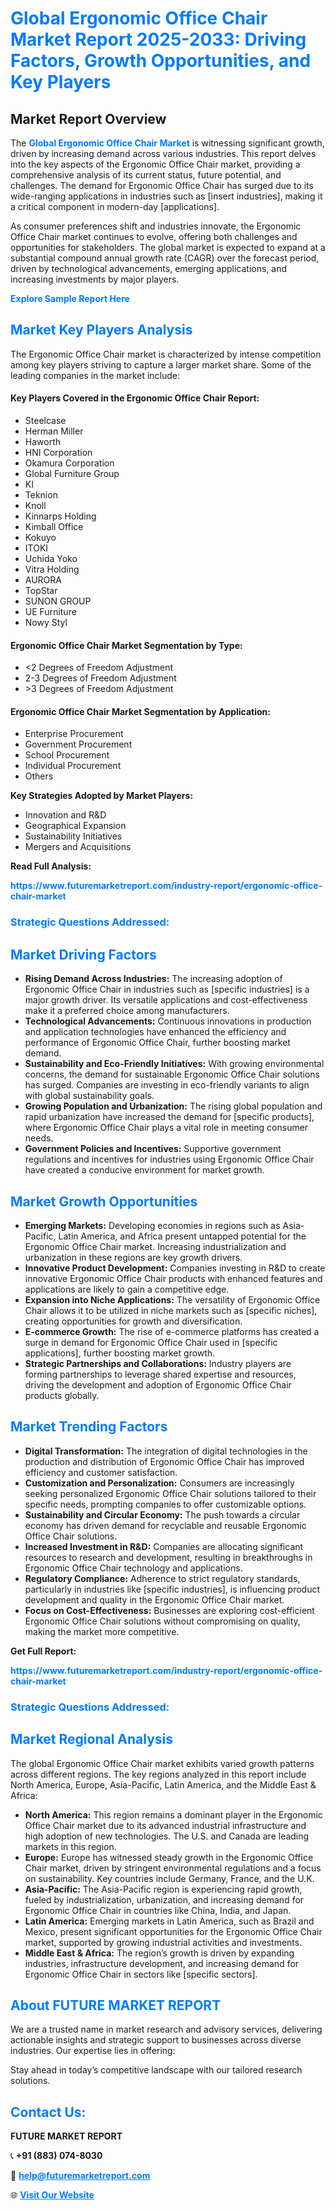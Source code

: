 <h1 style="color: #007BFF;">Global Ergonomic Office Chair Market Report 2025-2033: Driving Factors, Growth Opportunities, and Key Players</h1>

<section id="overview">
<h2>Market Report Overview</h2>
<p>The <a href="https://www.futuremarketreport.com/industry-report/ergonomic-office-chair-market" style="color: #007BFF; text-decoration: none;"><strong>Global Ergonomic Office Chair Market</strong></a> is witnessing significant growth, driven by increasing demand across various industries. This report delves into the key aspects of the Ergonomic Office Chair market, providing a comprehensive analysis of its current status, future potential, and challenges. The demand for Ergonomic Office Chair has surged due to its wide-ranging applications in industries such as [insert industries], making it a critical component in modern-day [applications].</p>
<p>As consumer preferences shift and industries innovate, the Ergonomic Office Chair market continues to evolve, offering both challenges and opportunities for stakeholders. The global market is expected to expand at a substantial compound annual growth rate (CAGR) over the forecast period, driven by technological advancements, emerging applications, and increasing investments by major players.</p>
</section>

<section id="overview">
<p><a href="https://www.futuremarketreport.com/request-sample/reportId=59048" style="color: #007BFF; text-decoration: none;"><strong>Explore Sample Report Here</strong></a></p>
</section>

<section id="key-players">
<h2 style="color: #007BFF;">Market Key Players Analysis</h2>
<p>The Ergonomic Office Chair market is characterized by intense competition among key players striving to capture a larger market share. Some of the leading companies in the market include:</p>
<h4>Key Players Covered in the Ergonomic Office Chair Report:</h4>
<ul><li>Steelcase</li><li>Herman Miller</li><li>Haworth</li><li>HNI Corporation</li><li>Okamura Corporation</li><li>Global Furniture Group</li><li>KI</li><li>Teknion</li><li>Knoll</li><li>Kinnarps Holding</li><li>Kimball Office</li><li>Kokuyo</li><li>ITOKI</li><li>Uchida Yoko</li><li>Vitra Holding</li><li>AURORA</li><li>TopStar</li><li>SUNON GROUP</li><li>UE Furniture</li><li>Nowy Styl</li></ul>
<h4>Ergonomic Office Chair Market Segmentation by Type:</h4>
<ul><li>&lt;2 Degrees of Freedom Adjustment</li><li>2-3 Degrees of Freedom Adjustment</li><li>&gt;3 Degrees of Freedom Adjustment</li></ul>

<h4>Ergonomic Office Chair Market Segmentation by Application:</h4>
<ul><li>Enterprise Procurement</li><li>Government Procurement</li><li>School Procurement</li><li>Individual Procurement</li><li>Others</li></ul>
<p><strong>Key Strategies Adopted by Market Players:</strong></p>
<ul>
<li>Innovation and R&D</li>
<li>Geographical Expansion</li>
<li>Sustainability Initiatives</li>
<li>Mergers and Acquisitions</li>
</ul>
</section>

<section>
<p><strong>Read Full Analysis: </strong></p><a href="https://www.futuremarketreport.com/industry-report/ergonomic-office-chair-market" style="color: #007BFF; text-decoration: none;"><strong>https://www.futuremarketreport.com/industry-report/ergonomic-office-chair-market</strong></a>
<h3 style="color: #007BFF;">Strategic Questions Addressed:</h3>
</section>

<section id="driving-factors">
<h2 style="color: #007BFF;">Market Driving Factors</h2>
<ul>
<li><strong>Rising Demand Across Industries:</strong> The increasing adoption of Ergonomic Office Chair in industries such as [specific industries] is a major growth driver. Its versatile applications and cost-effectiveness make it a preferred choice among manufacturers.</li>
<li><strong>Technological Advancements:</strong> Continuous innovations in production and application technologies have enhanced the efficiency and performance of Ergonomic Office Chair, further boosting market demand.</li>
<li><strong>Sustainability and Eco-Friendly Initiatives:</strong> With growing environmental concerns, the demand for sustainable Ergonomic Office Chair solutions has surged. Companies are investing in eco-friendly variants to align with global sustainability goals.</li>
<li><strong>Growing Population and Urbanization:</strong> The rising global population and rapid urbanization have increased the demand for [specific products], where Ergonomic Office Chair plays a vital role in meeting consumer needs.</li>
<li><strong>Government Policies and Incentives:</strong> Supportive government regulations and incentives for industries using Ergonomic Office Chair have created a conducive environment for market growth.</li>
</ul>
</section>

<section id="growth-opportunities">
<h2 style="color: #007BFF;">Market Growth Opportunities</h2>
<ul>
<li><strong>Emerging Markets:</strong> Developing economies in regions such as Asia-Pacific, Latin America, and Africa present untapped potential for the Ergonomic Office Chair market. Increasing industrialization and urbanization in these regions are key growth drivers.</li>
<li><strong>Innovative Product Development:</strong> Companies investing in R&D to create innovative Ergonomic Office Chair products with enhanced features and applications are likely to gain a competitive edge.</li>
<li><strong>Expansion into Niche Applications:</strong> The versatility of Ergonomic Office Chair allows it to be utilized in niche markets such as [specific niches], creating opportunities for growth and diversification.</li>
<li><strong>E-commerce Growth:</strong> The rise of e-commerce platforms has created a surge in demand for Ergonomic Office Chair used in [specific applications], further boosting market growth.</li>
<li><strong>Strategic Partnerships and Collaborations:</strong> Industry players are forming partnerships to leverage shared expertise and resources, driving the development and adoption of Ergonomic Office Chair products globally.</li>
</ul>
</section>

<section id="trending-factors">
<h2 style="color: #007BFF;">Market Trending Factors</h2>
<ul>
<li><strong>Digital Transformation:</strong> The integration of digital technologies in the production and distribution of Ergonomic Office Chair has improved efficiency and customer satisfaction.</li>
<li><strong>Customization and Personalization:</strong> Consumers are increasingly seeking personalized Ergonomic Office Chair solutions tailored to their specific needs, prompting companies to offer customizable options.</li>
<li><strong>Sustainability and Circular Economy:</strong> The push towards a circular economy has driven demand for recyclable and reusable Ergonomic Office Chair solutions.</li>
<li><strong>Increased Investment in R&D:</strong> Companies are allocating significant resources to research and development, resulting in breakthroughs in Ergonomic Office Chair technology and applications.</li>
<li><strong>Regulatory Compliance:</strong> Adherence to strict regulatory standards, particularly in industries like [specific industries], is influencing product development and quality in the Ergonomic Office Chair market.</li>
<li><strong>Focus on Cost-Effectiveness:</strong> Businesses are exploring cost-efficient Ergonomic Office Chair solutions without compromising on quality, making the market more competitive.</li>
</ul>
</section>

<section>
<p><strong>Get Full Report: </strong></p><a href="https://www.futuremarketreport.com/industry-report/ergonomic-office-chair-market" style="color: #007BFF; text-decoration: none;"><strong>https://www.futuremarketreport.com/industry-report/ergonomic-office-chair-market</strong></a>
<h3 style="color: #007BFF;">Strategic Questions Addressed:</h3>
</section>


<section id="regional-analysis">
<h2 style="color: #007BFF;">Market Regional Analysis</h2>
<p>The global Ergonomic Office Chair market exhibits varied growth patterns across different regions. The key regions analyzed in this report include North America, Europe, Asia-Pacific, Latin America, and the Middle East & Africa:</p>
<ul>
<li><strong>North America:</strong> This region remains a dominant player in the Ergonomic Office Chair market due to its advanced industrial infrastructure and high adoption of new technologies. The U.S. and Canada are leading markets in this region.</li>
<li><strong>Europe:</strong> Europe has witnessed steady growth in the Ergonomic Office Chair market, driven by stringent environmental regulations and a focus on sustainability. Key countries include Germany, France, and the U.K.</li>
<li><strong>Asia-Pacific:</strong> The Asia-Pacific region is experiencing rapid growth, fueled by industrialization, urbanization, and increasing demand for Ergonomic Office Chair in countries like China, India, and Japan.</li>
<li><strong>Latin America:</strong> Emerging markets in Latin America, such as Brazil and Mexico, present significant opportunities for the Ergonomic Office Chair market, supported by growing industrial activities and investments.</li>
<li><strong>Middle East & Africa:</strong> The region’s growth is driven by expanding industries, infrastructure development, and increasing demand for Ergonomic Office Chair in sectors like [specific sectors].</li>
</ul>
</section>

<footer>
<h2 style="color: #007BFF;">About FUTURE MARKET REPORT</h2>
<p>We are a trusted name in market research and advisory services, delivering actionable insights and strategic support to businesses across diverse industries. Our expertise lies in offering:</p>

<p>Stay ahead in today’s competitive landscape with our tailored research solutions.</p>

<h2 style="color: #007BFF;">Contact Us:</h2>
<p><strong>FUTURE MARKET REPORT</strong></p>
<p>📞 <strong>+91 (883) 074-8030</strong></p>
<p>📧 <strong><a href="mailto:help@futuremarketreport.com" style="color: #007BFF;">help@futuremarketreport.com</a></strong></p>
<p>🌐 <strong><a href="https://www.futuremarketreport.com/" style="color: #007BFF;">Visit Our Website</a></strong></p>
</footer>